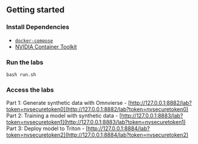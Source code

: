 ## Getting started

### Install Dependencies

- [`docker-compose`](https://docs.docker.com/compose/install/)
- [NVIDIA Container Toolkit](https://docs.nvidia.com/datacenter/cloud-native/container-toolkit/install-guide.html)

### Run the labs

```
bash run.sh
```
 
### Access the labs
Part 1: Generate synthetic data with Omnvierse - [http://127.0.0.1:8882/lab?token=nvsecuretoken0](http://127.0.0.1:8882/lab?token=nvsecuretoken0) \
Part 2: Training a model with synthetic data - [http://127.0.0.1:8883/lab?token=nvsecuretoken1](http://127.0.0.1:8883/lab?token=nvsecuretoken1) \
Part 3: Deploy model to Triton - [http://127.0.0.1:8884/lab?token=nvsecuretoken2](http://127.0.0.1:8884/lab?token=nvsecuretoken2)


